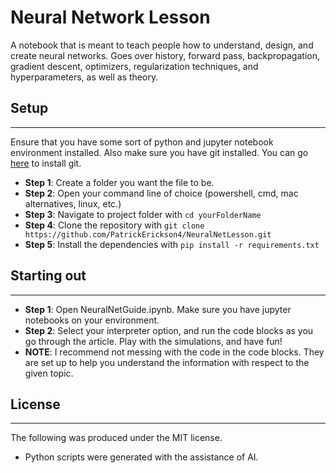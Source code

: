 # Neural Network Lesson

A notebook that is meant to teach people how to understand, design, and create neural networks. Goes over history, forward pass, backpropagation, gradient descent, optimizers, regularization techniques, and hyperparameters, as well as theory.

## Setup
---

Ensure that you have some sort of python and jupyter notebook environment installed. Also make sure you have git installed. You can go [here](https://git-scm.com/downloads/win) to install git.
  - **Step 1**: Create a folder you want the file to be.
  - **Step 2**: Open your command line of choice (powershell, cmd, mac alternatives, linux, etc.)
  - **Step 3**: Navigate to project folder with ```cd yourFolderName```
  - **Step 4**: Clone the repository with ```git clone https://github.com/PatrickErickson4/NeuralNetLesson.git```
  - **Step 5**: Install the dependencies with ```pip install -r requirements.txt```

## Starting out
---
  - **Step 1**: Open NeuralNetGuide.ipynb. Make sure you have jupyter notebooks on your environment.
  - **Step 2**: Select your interpreter option, and run the code blocks as you go through the article. Play with the simulations, and have fun!
  - **NOTE**: I recommend not messing with the code in the code blocks. They are set up to help you understand the information with respect to the given topic.

## License
---

The following was produced under the MIT license.

 - Python scripts were generated with the assistance of AI.